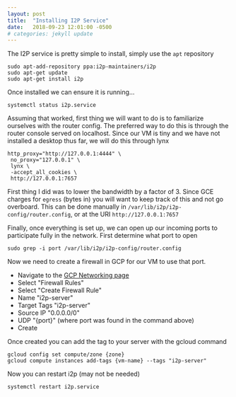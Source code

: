```yaml
---
layout: post
title:  "Installing I2P Service"
date:   2018-09-23 12:01:00 -0500
# categories: jekyll update
---
```


The I2P service is pretty simple to install, simply use the `apt` repository

```
sudo apt-add-repository ppa:i2p-maintainers/i2p
sudo apt-get update
sudo apt-get install i2p
```

Once installed we can ensure it is running...
```
systemctl status i2p.service
```

Assuming that worked, first thing we will want to do is to familiarize ourselves with the router config.  The preferred way to do this is through the router console served on localhost.  Since our VM is tiny and we have not installed a desktop thus far, we will do this through lynx

```
http_proxy="http://127.0.0.1:4444" \
 no_proxy="127.0.0.1" \
 lynx \
 -accept_all_cookies \
 http://127.0.0.1:7657
```

First thing I did was to lower the bandwidth by a factor of 3.  Since GCE charges for `egress` (bytes in) you will want to keep track of this and not go overboard.  This can be done manually in `/var/lib/i2p/i2p-config/router.config`, or at the URI `http://127.0.0.1:7657`

Finally, once everything is set up, we can open up our incoming ports to participate fully in the network.  First determine what port to open
```
sudo grep -i port /var/lib/i2p/i2p-config/router.config
```

<!-- todo: figure out how to create a firewall rule in gcloud cmd -->

Now we need to create a firewall in GCP for our VM to use that port.

* Navigate to the [GCP Networking page](https://console.cloud.google.com/networking)
* Select "Firewall Rules"
* Select "Create Firewall Rule"
* Name "i2p-server"
* Target Tags "i2p-server"
* Source IP "0.0.0.0/0"
* UDP "{port}" (where port was found in the command above)
* Create

Once created you can add the tag to your server with the gcloud command
```
gcloud config set compute/zone {zone}
gcloud compute instances add-tags {vm-name} --tags "i2p-server"
```

Now you can restart i2p (may not be needed)
```
systemctl restart i2p.service
```